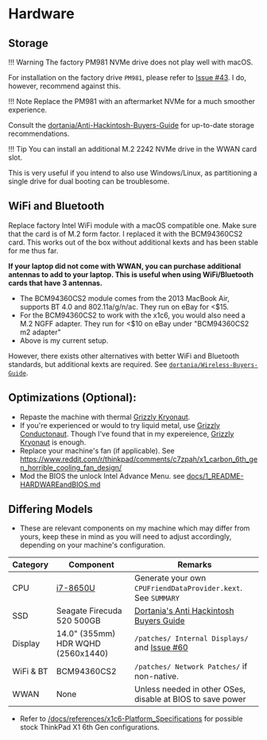 # Hardware

## Storage

!!! Warning
    The factory PM981 NVMe drive does not play well with macOS.

For installation on the factory drive `PM981`, please refer to [Issue #43](https://github.com/tylernguyen/x1c6-hackintosh/issues/43). I do, however, recommend against this. 


!!! Note
    Replace the PM981 with an aftermarket NVMe for a much smoother experience.

Consult the [dortania/Anti-Hackintosh-Buyers-Guide](https://dortania.github.io/Anti-Hackintosh-Buyers-Guide/Storage.html) for up-to-date storage recommendations.

!!! Tip
    You can install an additional M.2 2242 NVMe drive in the WWAN card slot.

This is very useful if you intend to also use Windows/Linux, as partitioning a single drive for dual booting can be troublesome.

## WiFi and Bluetooth

Replace factory Intel WiFi module with a macOS compatible one. Make sure that the card is of M.2 form factor. I replaced it with the BCM94360CS2 card. This works out of the box without additional kexts and has been stable for me thus far.

**If your laptop did not come with WWAN, you can purchase additional antennas to add to your laptop. This is useful when using WiFi/Bluetooth cards that have 3 antennas.**

- The BCM94360CS2 module comes from the 2013 MacBook Air, supports BT 4.0 and 802.11a/g/n/ac. They run on eBay for <\$15.
- For the BCM94360CS2 to work with the x1c6, you would also need a M.2 NGFF adapter. They run for <\$10 on eBay under "BCM94360CS2 m2 adapter"
- Above is my current setup.    

However, there exists other alternatives with better WiFi and Bluetooth standards, but additional kexts are required. See [`dortania/Wireless-Buyers-Guide`](https://dortania.github.io/Wireless-Buyers-Guide/).  

## Optimizations (Optional):

- Repaste the machine with thermal [Grizzly Kryonaut](https://www.thermal-grizzly.com/en/products/16-kryonaut-en).
- If you're experienced or would to try liquid metal, use [Grizzly Conductonaut](https://www.thermal-grizzly.com/produkte/25-conductonaut). Though I've found that in my expereience, [Grizzly Kryonaut](https://www.thermal-grizzly.com/en/products/16-kryonaut-en) is enough.
- Replace your machine's fan (if applicable). See https://www.reddit.com/r/thinkpad/comments/c7zpah/x1_carbon_6th_gen_horrible_cooling_fan_design/
- Mod the BIOS the unlock Intel Advance Menu. see [docs/1_README-HARDWAREandBIOS.md](https://github.com/tylernguyen/x1c6-hackintosh/blob/main/docs/1_README-HARDWAREandBIOS.md)

## Differing Models

- These are relevant components on my machine which may differ from yours, keep these in mind as you will need to adjust accordingly, depending on your machine's configuration.

| Category  | Component                            | Remarks |
| --------- | ------------------------------------ | ------------ |
| CPU       | [i7-8650U](https://ark.intel.com/content/www/us/en/ark/products/124968/intel-core-i7-8650u-processor-8m-cache-up-to-4-20-ghz.html) | Generate your own `CPUFriendDataProvider.kext`. See `SUMMARY`
| SSD       | Seagate Firecuda 520 500GB           | [Dortania's Anti Hackintosh Buyers Guide](https://dortania.github.io/Anti-Hackintosh-Buyers-Guide/Storage.html) 
| Display   | 14.0" (355mm) HDR WQHD (2560x1440)   | `/patches/ Internal Displays/` and [Issue #60](https://github.com/tylernguyen/x1c6-hackintosh/issues/60)
| WiFi & BT | BCM94360CS2                          | `/patches/ Network Patches/` if non-native.
| WWAN      | None | Unless needed in other OSes, disable at BIOS to save power

- Refer to [/docs/references/x1c6-Platform_Specifications](https://github.com/tylernguyen/x1c6-hackintosh/blob/main/docs/references/x1c6-Platform_Specifications.pdf) for possible stock ThinkPad X1 6th Gen configurations.

